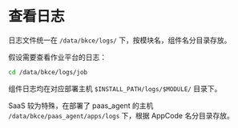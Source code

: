# 查看日志

日志文件统一在 `/data/bkce/logs/` 下，按模块名，组件名分目录存放。

假设需要查看作业平台的日志：

```bash
cd /data/bkce/logs/job
```

组件日志均在对应部署主机 ``$INSTALL_PATH/logs/$MODULE/`` 目录下。

SaaS 较为特殊，在部署了 paas_agent 的主机 `/data/bkce/paas_agent/apps/logs` 下，根据 AppCode 名分目录存放。
